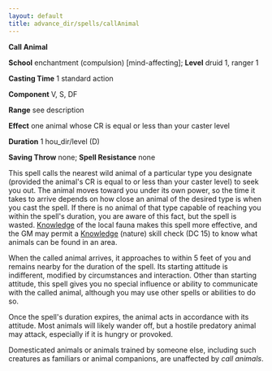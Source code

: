 ```yaml
---
layout: default
title: advance_dir/spells/callAnimal
---
```

 **Call Animal**

**School** enchantment (compulsion) [mind-affecting]; **Level** druid 1, ranger 1

**Casting Time** 1 standard action

**Component** V, S, DF

**Range** see description

**Effect** one animal whose CR is equal or less than your caster level

**Duration** 1 hou_dir/level (D)

**Saving Throw** none; **Spell Resistance** none

This spell calls the nearest wild animal of a particular type you designate (provided the animal's CR is equal to or less than your caster level) to seek you out. The animal moves toward you under its own power, so the time it takes to arrive depends on how close an animal of the desired type is when you cast the spell. If there is no animal of that type capable of reaching you within the spell's duration, you are aware of this fact, but the spell is wasted. [Knowledge](../../skill_dir/knowledge#_knowledge) of the local fauna makes this spell more effective, and the GM may permit a [Knowledge](../../skill_dir/knowledge#_knowledge) (nature) skill check (DC 15) to know what animals can be found in an area.

When the called animal arrives, it approaches to within 5 feet of you and remains nearby for the duration of the spell. Its starting attitude is indifferent, modified by circumstances and interaction. Other than starting attitude, this spell gives you no special influence or ability to communicate with the called animal, although you may use other spells or abilities to do so.

Once the spell's duration expires, the animal acts in accordance with its attitude. Most animals will likely wander off, but a hostile predatory animal may attack, especially if it is hungry or provoked.

Domesticated animals or animals trained by someone else, including such creatures as familiars or animal companions, are unaffected by _call animals_.

